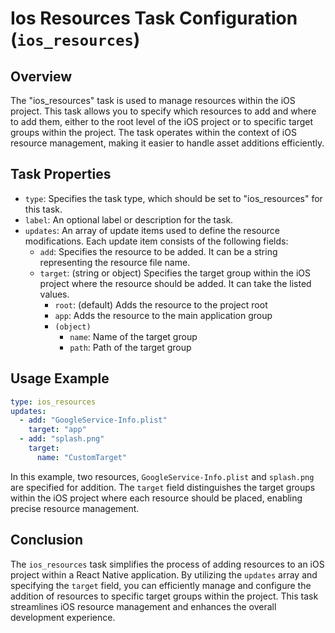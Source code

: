 Ios Resources Task Configuration (`ios_resources`)
==================================================

Overview
---------

The "ios_resources" task is used to manage resources within the iOS project. This task allows you to specify which resources to add and where to add them, either to the root level of the iOS project or to specific target groups within the project. The task operates within the context of iOS resource management, making it easier to handle asset additions efficiently.

Task Properties
---------------

-   `type`: Specifies the task type, which should be set to "ios_resources" for this task.
-   `label`: An optional label or description for the task.
-   `updates`: An array of update items used to define the resource modifications. Each update item consists of the following fields:
    -   `add`: Specifies the resource to be added. It can be a string representing the resource file name.
    -   `target`: (string or object) Specifies the target group within the iOS project where the resource should be added. It can take the listed values.
        - `root`: (default) Adds the resource to the project root
        - `app`: Adds the resource to the main application group
        - `(object)`
            - `name`: Name of the target group
            - `path`: Path of the target group

Usage Example
-------------

```yaml
type: ios_resources
updates:
  - add: "GoogleService-Info.plist"
    target: "app"
  - add: "splash.png"
    target:
      name: "CustomTarget"
```

In this example, two resources, `GoogleService-Info.plist` and `splash.png` are specified for addition. The `target` field distinguishes the target groups within the iOS project where each resource should be placed, enabling precise resource management.

Conclusion
----------

The `ios_resources` task simplifies the process of adding resources to an iOS project within a React Native application. By utilizing the `updates` array and specifying the `target` field, you can efficiently manage and configure the addition of resources to specific target groups within the project. This task streamlines iOS resource management and enhances the overall development experience.
